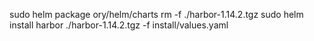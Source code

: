 sudo helm package ory/helm/charts
rm -f ./harbor-1.14.2.tgz
sudo helm install harbor ./harbor-1.14.2.tgz -f install/values.yaml